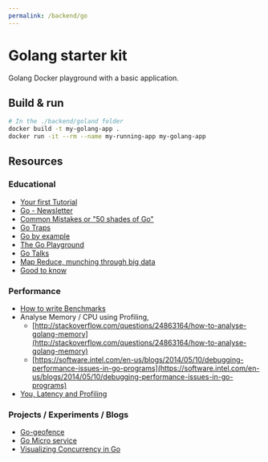 ```yaml
---
permalink: /backend/go
---
```


# Golang starter kit


Golang Docker playground with a basic application.

## Build & run

```bash
# In the ./backend/goland folder
docker build -t my-golang-app .
docker run -it --rm --name my-running-app my-golang-app
```

## Resources

### Educational

- [Your first Tutorial](https://tour.golang.org/welcome/1)
- [Go - Newsletter](http://golangweekly.com/)
- [Common Mistakes or "50 shades of Go"](http://devs.cloudimmunity.com/gotchas-and-common-mistakes-in-go-golang/)
- [Go Traps](http://go-traps.appspot.com/)
- [Go by example](https://gobyexample.com/)
- [The Go Playground](http://play.golang.org/)
- [Go Talks](https://talks.golang.org/)
- [Map Reduce, munching through big data](https://appliedgo.net/mapreduce/?utm_source=golangweekly&utm_medium=email)
- [Good to know](http://golang.rakyll.org/go-tool-flags/?utm_source=golangweekly&utm_medium=email)

### Performance

- [How to write Benchmarks](http://dave.cheney.net/2013/06/30/how-to-write-benchmarks-in-go)
- Analyse Memory / CPU using Profiling, 
    - [http://stackoverflow.com/questions/24863164/how-to-analyse-golang-memory](http://stackoverflow.com/questions/24863164/how-to-analyse-golang-memory)
    - [https://software.intel.com/en-us/blogs/2014/05/10/debugging-performance-issues-in-go-programs](https://software.intel.com/en-us/blogs/2014/05/10/debugging-performance-issues-in-go-programs)
- [You, Latency and Profiling](https://speakerdeck.com/filosottile/you-latency-and-profiling-at-gophercon-india-2017?utm_source=golangweekly&utm_medium=email)

 
### Projects / Experiments / Blogs

- [Go-geofence](https://eng.uber.com/go-geofence/)
- [Go Micro service](http://nicholasjackson.github.io/microservices/go/building-and-testing-microservices-part1/)
- [Visualizing Concurrency in Go](https://divan.github.io/posts/go_concurrency_visualize/)
